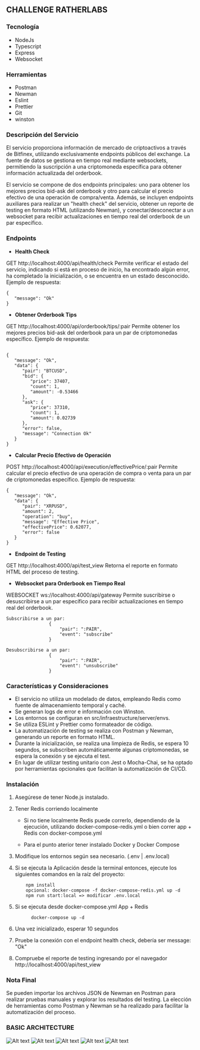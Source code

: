 ## CHALLENGE RATHERLABS

### Tecnología

- NodeJs
- Typescript
- Express
- Websocket

### Herramientas

- Postman
- Newman
- Eslint
- Prettier
- Git
- winston


### Descripción del Servicio

El servicio proporciona información de mercado de criptoactivos a través de Bitfinex, utilizando exclusivamente endpoints públicos del exchange. La fuente de datos se gestiona en tiempo real mediante websockets, permitiendo la suscripción a una criptomoneda específica para obtener información actualizada del orderbook.

El servicio se compone de dos endpoints principales: uno para obtener los mejores precios bid-ask del orderbook y otro para calcular el precio efectivo de una operación de compra/venta. Además, se incluyen endpoints auxiliares para realizar un "health check" del servicio, obtener un reporte de testing en formato HTML (utilizando Newman), y conectar/desconectar a un websocket para recibir actualizaciones en tiempo real del orderbook de un par específico.

### Endpoints

- **Health Check**

GET http://localhost:4000/api/health/check
Permite verificar el estado del servicio, indicando si está en proceso de inicio, ha encontrado algún error, ha completado la inicialización, o se encuentra en un estado desconocido. Ejemplo de respuesta:
```
{
   "message": "Ok"
}
```
- **Obtener Orderbook Tips**

GET http://localhost:4000/api/orderbook/tips/:pair
Permite obtener los mejores precios bid-ask del orderbook para un par de criptomonedas específico. Ejemplo de respuesta:
```

{
   "message": "Ok",
   "data": {
      "pair": "BTCUSD",
      "bid": {
         "price": 37407,
         "count": 1,
         "amount": -0.53466
      },
      "ask": {
         "price": 37310,
         "count": 1,
         "amount": 0.02739
      },
      "error": false,
      "message": "Connection Ok"
   }
}

```

- **Calcular Precio Efectivo de Operación**

POST http://localhost:4000/api/execution/effectivePrice/:pair
Permite calcular el precio efectivo de una operación de compra o venta para un par de criptomonedas específico. Ejemplo de respuesta:

```
{
   "message": "Ok",
   "data": {
      "pair": "XRPUSD",
      "amount": 2,
      "operation": "buy",
      "message": "Effective Price",
      "effectivePrice": 0.62077,
      "error": false
   }
}
```

- **Endpoint de Testing**

GET http://localhost:4000/api/test_view
Retorna el reporte en formato HTML del proceso de testing.

- **Websocket para Orderbook en Tiempo Real**

WEBSOCKET ws://localhost:4000/api/gateway
Permite suscribirse o desuscribirse a un par específico para recibir actualizaciones en tiempo real del orderbook.

```
Subscribirse a un par: 
				{
					"pair": ":PAIR",
					"event": "subscribe"
				}
				
Desubscribirse a un par: 
				{
					"pair": ":PAIR",
					"event": "unsubscribe"
				}
```

### Características y Consideraciones

- El servicio no utiliza un modelado de datos, empleando Redis como fuente de almacenamiento temporal y caché.
- Se generan logs de error e información con Winston.
- Los entornos se configuran en src/infraestructure/server/envs.
- Se utiliza ESLint y Prettier como formateador de código.
- La automatización de testing se realiza con Postman y Newman, generando un reporte en formato HTML.
- Durante la inicialización, se realiza una limpieza de Redis, se espera 10 segundos, se subscriben automáticamente algunas criptomonedas, se espera la conexión y se ejecuta el test.
- En lugar de utilizar testing unitario con Jest o Mocha-Chai, se ha optado por herramientas opcionales que facilitan la automatización de CI/CD.


### Instalación

1) Asegúrese de tener Node.js instalado.

2) Tener Redis corriendo localmente

   - Si no tiene localmente Redis puede correrlo, dependiendo de la ejecución, utilizando docker-compose-redis.yml o bien correr app + Redis con docker-compose.yml

   - Para el punto aterior tener instalado Docker y Docker Compose

3) Modifique los entornos según sea necesario. (.env | .env.local)

4) Si se ejecuta la Aplicación desde la terminal entonces, ejecute los siguientes comandos en la raíz del proyecto:

    ```
        npm install
        opcional: docker-compose -f docker-compose-redis.yml up -d
        npm run start:local => modificar .env.local
    ```
5) Si se ejecuta desde docker-compose.yml App + Redis
   ```
         docker-compose up -d
   ```

6) Una vez inicializado, esperar 10 segundos

7) Pruebe la conexión con el endpoint health check, debería ser message: "Ok"

8) Compruebe el reporte de testing ingresando por el navegador http://localhost:4000/api/test_view

### Nota Final

Se pueden importar los archivos JSON de Newman en Postman para realizar pruebas manuales y explorar los resultados del testing. La elección de herramientas como Postman y Newman se ha realizado para facilitar la automatización del proceso.


### BASIC ARCHITECTURE

![Alt text](/public/image-6.png)
![Alt text](/public/image-3.png)
![Alt text](/public/image-1.png)
![Alt text](/public/image-4.png)
![Alt text](/public/image-5.png)